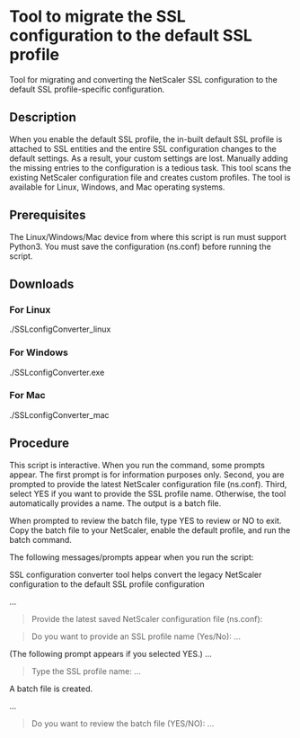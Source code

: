 # Tool to migrate the SSL configuration to the default SSL profile
Tool for migrating and converting the NetScaler SSL configuration to the default SSL profile-specific configuration.

## Description
When you enable the default SSL profile, the in-built default SSL profile is attached to SSL entities and the entire SSL configuration changes to the default settings. As a result, your custom settings are lost. Manually adding the missing entries to the configuration is a tedious task. This tool scans the existing NetScaler configuration file and creates custom profiles. The tool is available for Linux, Windows, and Mac operating systems.

## Prerequisites
The Linux/Windows/Mac device from where this script is run must support Python3. 
You must save the configuration (ns.conf) before running the script.

## Downloads

### For Linux
./SSLconfigConverter_linux

### For Windows
./SSLconfigConverter.exe

### For Mac
./SSLconfigConverter_mac

## Procedure

This script is interactive. When you run the command, some prompts appear. The first prompt is for information purposes only. Second, you are prompted to provide the latest NetScaler configuration file (ns.conf). Third, select YES if you want to provide the SSL profile name. Otherwise, the tool automatically provides a name. The output is a batch file. 

When prompted to review the batch file, type YES to review or NO to exit. Copy the batch file to your NetScaler, enable the default profile, and run the batch command.

The following messages/prompts appear when you run the script:

SSL configuration converter tool helps convert the legacy NetScaler configuration to the default SSL profile configuration

...
>Provide the latest saved NetScaler configuration file (ns.conf):


>Do you want to provide an SSL profile name (Yes/No):
...

(The following prompt appears if you selected YES.)
...
>Type the SSL profile name:
...

A batch file is created.

...
>Do you want to review the batch file (YES/NO):
...
